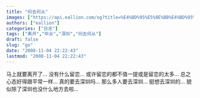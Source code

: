 ```yaml
---
title: "何去何从"
images: ["https://api.eallion.com/og?title=%E4%BD%95%E5%8E%BB%E4%BD%95%E4%BB%8E"]
authors: ["eallion"]
categories: ["日志"]
tags: ["离开","毕业","深圳","何去何从"]
draft: false
slug: "go"
date: "2008-11-04 22:22:43"
lastmod: "2008-11-04 22:22:43"
---
```


马上就要离开了...
没有什么留恋...
或许留恋的都不值一提或是留恋的太多...
总之心态好得跟平常一样...
真的要去深圳吗...
那么多人要去深圳...
挺想去深圳的...
貌似除了深圳也没什么地方去啦...
